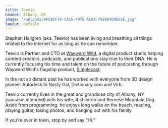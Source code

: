 ```yaml
---
title: Teevio
header: Albany, NY
image: "/uploads/9FCBCF78-CA55-497E-AC6A-7929A4D9E65E.jpg"
layout: default
---
```


Stephen Hallgren (aka. Teevio) has been living and breathing all things related to the internet for as long as he can remember.

Teevio is Partner and CTO at [Wayward Wild](https://waywardwild.com/), a digital product studio helping content creators, podcasts, and publications stay true to their DNA. He is currently focusing his time and talent on the future of podcasting through Wayward Wild's flagship product, [Simplecast](https://simplecast.com).

In the not so distant past he has worked with everyone from 3D design pioneer Autodesk to Nasty Gal, Dictionary.com and Virb. 

Teevio currently lives in the great and grandiose city of Albany, NY [sarcasm intended] with his wife, 4 children and Bernese Mountain Dog. Aside from programming, he enjoys long walks on the beach, reading, playing guitar, taking photos, and hanging out with his family.

If you’re ever in town, stop by and say “Hi.”
